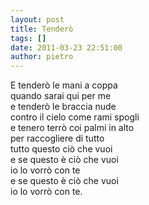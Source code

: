 ```yaml
---
layout: post
title: Tenderò
tags: []
date: 2011-03-23 22:51:00
author: pietro
---
```

<div dir="ltr" style="text-align: left">E tenderò le mani a coppa<br/>quando sarai qui per me<br/>e tenderò le braccia nude<br/>contro il cielo come rami spogli<br/>e tenero terrò coi palmi in alto<br/>per raccogliere di tutto<br/>tutto questo ciò che vuoi<br/>e se questo è ciò che vuoi<br/>io lo vorrò con te<br/>e se questo è ciò che vuoi<br/>io lo vorrò con te.<br/>
